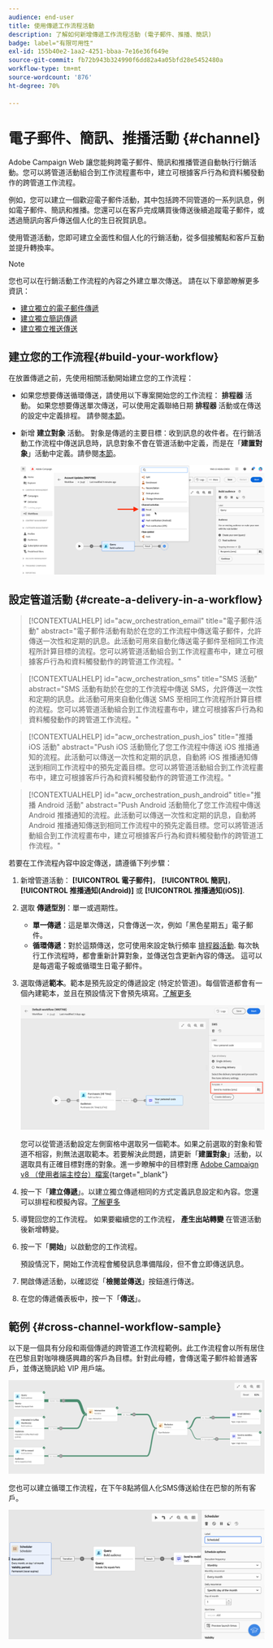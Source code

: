 ```yaml
---
audience: end-user
title: 使用傳遞工作流程活動
description: 了解如何新增傳遞工作流程活動 (電子郵件、推播、簡訊)
badge: label="有限可用性"
exl-id: 155b40e2-1aa2-4251-bbaa-7e16e36f649e
source-git-commit: fb72b943b324990f6dd82a4a05bfd28e5452480a
workflow-type: tm+mt
source-wordcount: '876'
ht-degree: 70%

---
```


# 電子郵件、簡訊、推播活動 {#channel}

Adobe Campaign Web 讓您能夠跨電子郵件、簡訊和推播管道自動執行行銷活動。您可以將管道活動組合到工作流程畫布中，建立可根據客戶行為和資料觸發動作的跨管道工作流程。

例如，您可以建立一個歡迎電子郵件活動，其中包括跨不同管道的一系列訊息，例如電子郵件、簡訊和推播。您還可以在客戶完成購買後傳送後續追蹤電子郵件，或透過簡訊向客戶傳送個人化的生日祝賀訊息。

使用管道活動，您即可建立全面性和個人化的行銷活動，從多個接觸點和客戶互動並提升轉換率。

>[!NOTE]
>
>您也可以在行銷活動工作流程的內容之外建立單次傳送。 請在以下章節瞭解更多資訊：
>* [建立獨立的電子郵件傳遞](../../email/create-email.md)
>* [建立獨立簡訊傳遞](../../sms/create-sms.md)
>* [建立獨立推送傳送](../../push/create-push.md)

## 建立您的工作流程{#build-your-workflow}

在放置傳遞之前，先使用相關活動開始建立您的工作流程：

* 如果您想要傳送循環傳送，請使用以下專案開始您的工作流程： **排程器** 活動。 如果您想要傳送單次傳送，可以使用定義聯絡日期 **排程器** 活動或在傳送的設定中定義排程。 請參閱[本節](scheduler.md)。

* 新增 **建立對象** 活動。 對象是傳遞的主要目標：收到訊息的收件者。在行銷活動工作流程中傳送訊息時，訊息對象不會在管道活動中定義，而是在「**建置對象**」活動中定義。請參閱[本節](build-audience.md)。

  ![](../../msg/assets/add-delivery-in-wf.png)

## 設定管道活動 {#create-a-delivery-in-a-workflow}

>[!CONTEXTUALHELP]
>id="acw_orchestration_email"
>title="電子郵件活動"
>abstract="電子郵件活動有助於在您的工作流程中傳送電子郵件，允許傳送一次性和定期的訊息。此活動可用來自動化傳送電子郵件至相同工作流程所計算目標的流程。您可以將管道活動組合到工作流程畫布中，建立可根據客戶行為和資料觸發動作的跨管道工作流程。"

>[!CONTEXTUALHELP]
>id="acw_orchestration_sms"
>title="SMS 活動"
>abstract="SMS 活動有助於在您的工作流程中傳送 SMS，允許傳送一次性和定期的訊息。此活動可用來自動化傳送 SMS 至相同工作流程所計算目標的流程。您可以將管道活動組合到工作流程畫布中，建立可根據客戶行為和資料觸發動作的跨管道工作流程。"

>[!CONTEXTUALHELP]
>id="acw_orchestration_push_ios"
>title="推播 iOS 活動"
>abstract="Push iOS 活動簡化了您工作流程中傳送 iOS 推播通知的流程。此活動可以傳送一次性和定期的訊息，自動將 iOS 推播通知傳送到相同工作流程中的預先定義目標。您可以將管道活動組合到工作流程畫布中，建立可根據客戶行為和資料觸發動作的跨管道工作流程。"

>[!CONTEXTUALHELP]
>id="acw_orchestration_push_android"
>title="推播 Android 活動"
>abstract="Push Android 活動簡化了您工作流程中傳送 Android 推播通知的流程。此活動可以傳送一次性和定期的訊息，自動將 Android 推播通知傳送到相同工作流程中的預先定義目標。您可以將管道活動組合到工作流程畫布中，建立可根據客戶行為和資料觸發動作的跨管道工作流程。"

若要在工作流程內容中設定傳送，請遵循下列步驟：

1. 新增管道活動： **[!UICONTROL 電子郵件]**， **[!UICONTROL 簡訊]**， **[!UICONTROL 推播通知(Android)]** 或 **[!UICONTROL 推播通知(iOS)]**.

1. 選取 **傳遞型別**：單一或週期性。

   * **單一傳遞**：這是單次傳送，只會傳送一次，例如「黑色星期五」電子郵件。
   * **循環傳遞**：對於這類傳送，您可使用來設定執行頻率 [排程器活動](scheduler.md). 每次執行工作流程時，都會重新計算對象，並傳送包含更新內容的傳送。 這可以是每週電子報或循環生日電子郵件。

1. 選取傳遞&#x200B;**範本**。範本是預先設定的傳遞設定 (特定於管道)。每個管道都會有一個內建範本，並且在預設情況下會預先填寫。[了解更多](../../msg/delivery-template.md)

   ![](../assets/delivery-activity-in-wf.png)

   您可以從管道活動設定左側窗格中選取另一個範本。如果之前選取的對象和管道不相容，則無法選取範本。若要解決此問題，請更新「**建置對象**」活動，以選取具有正確目標對應的對象。進一步瞭解中的目標對應 [Adobe Campaign v8 （使用者端主控台）檔案](https://experienceleague.adobe.com/docs/campaign/campaign-v8/audience/add-profiles/target-mappings.html){target="_blank"}

1. 按一下「**建立傳遞**」。以建立獨立傳遞相同的方式定義訊息設定和內容。您還可以排程和模擬內容。[了解更多](../../msg/gs-messages.md)

1. 導覽回您的工作流程。 如果要繼續您的工作流程， **產生出站轉變** 在管道活動後新增轉變。

1. 按一下「**開始**」以啟動您的工作流程。

   預設情況下，開始工作流程會觸發訊息準備階段，但不會立即傳送訊息。

1. 開啟傳遞活動，以確認從「**檢閱並傳送**」按鈕進行傳送。

1. 在您的傳遞儀表板中，按一下「**傳送**」。

## 範例 {#cross-channel-workflow-sample}

以下是一個具有分段和兩個傳遞的跨管道工作流程範例。此工作流程會以所有居住在巴黎且對咖啡機感興趣的客戶為目標。針對此母體，會傳送電子郵件給普通客戶，並傳送簡訊給 VIP 用戶端。

![](../assets/workflow-channel-example.png)

<!--
description, which use case you can perform (common other activities that you can link before of after the activity)

how to add and configure the activity

example of a configured activity within a workflow
The Email delivery activity allows you to configure the sending an email in a workflow. 

-->

您也可以建立循環工作流程，在下午8點將個人化SMS傳送給住在巴黎的所有客戶。

![](../assets/workflow-channel-example2.png)

<!-- Scheduled emails available?

This can be a single send email and sent just once, or it can be a recurring email.
* Single send emails are standard emails, sent once.
* Recurring emails allow you to send the same email multiple times to different targets over a defined period. You can aggregate the deliveries per period in order to get reports that correspond to your needs.

When linked to a scheduler, you can define recurring emails.
Email recipients are defined upstream of the activity in the same workflow, via an Audience targeting activity.

-->


<!--The message preparation is triggered according to the workflow execution parameters. From the message dashboard, you can select whether to request or not a manual confirmation to send the message (required by default). You can start the workflow manually or place a scheduler activity in the workflow to automate execution.-->

